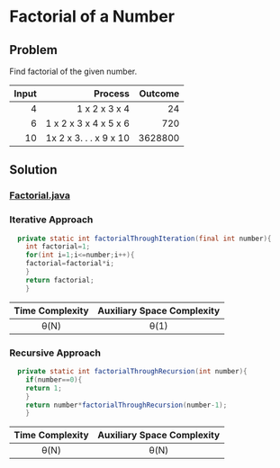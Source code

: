 # Factorial of a Number

## Problem

Find factorial of the given number.

| Input |                Process | Outcome |
|------:|-----------------------:|--------:|
|     4 |          1 x 2 x 3 x 4 |      24 |
|     6 |  1 x 2 x 3 x 4 x 5 x 6 |     720 |
|    10 | 1x 2 x 3. . . x 9 x 10 | 3628800 |

## Solution

### [Factorial.java](../../src/main/java/com/math/Factorial.java)

### Iterative Approach

```java
  private static int factorialThroughIteration(final int number){
    int factorial=1;
    for(int i=1;i<=number;i++){
    factorial=factorial*i;
    }
    return factorial;
    }

```

| Time Complexity |  Auxiliary Space Complexity  |
|:---------------:|:----------------------------:|
|      θ(N)       |             θ(1)             |

### Recursive Approach

```java
  private static int factorialThroughRecursion(int number){
    if(number==0){
    return 1;
    }
    return number*factorialThroughRecursion(number-1);
    }
```

| Time Complexity | Auxiliary Space Complexity |
|:---------------:|:--------------------------:|
|      θ(N)       |            θ(N)            |